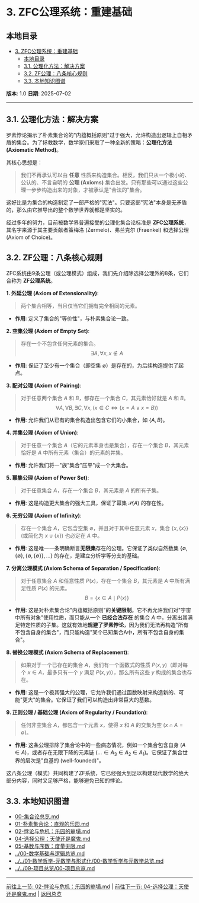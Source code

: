 # 3. ZFC公理系统：重建基础

## 本地目录

- [3. ZFC公理系统：重建基础](#3-zfc公理系统重建基础)
  - [本地目录](#本地目录)
  - [3.1. 公理化方法：解决方案](#31-公理化方法解决方案)
  - [3.2. ZF公理：八条核心规则](#32-zf公理八条核心规则)
  - [3.3. 本地知识图谱](#33-本地知识图谱)

**版本**: 1.0
**日期**: 2025-07-02

---

## 3.1. 公理化方法：解决方案

罗素悖论揭示了朴素集合论的"内蕴概括原则"过于强大，允许构造出逻辑上自相矛盾的集合。为了拯救数学，数学家们采取了一种全新的策略：**公理化方法 (Axiomatic Method)**。

其核心思想是：
> 我们不再承认可以由 **任意** 性质来构造集合。相反，我们只从一个极小的、公认的、不言自明的 **公理 (Axioms)** 集合出发。只有那些可以通过这些公理一步步构造出来的对象，才被承认是"合法的"集合。

这好比是为集合的构造制定了一部严格的"宪法"。只要这部"宪法"本身是无矛盾的，那么由它推导出的整个数学世界就都是坚实的。

经过多年的努力，目前被数学界普遍接受的公理化集合论标准是 **ZFC公理系统**，其名字来源于其主要贡献者策梅洛 (Zermelo)、弗兰克尔 (Fraenkel) 和选择公理 (Axiom of Choice)。

## 3.2. ZF公理：八条核心规则

ZFC系统由9条公理（或公理模式）组成，我们先介绍除选择公理外的8条，它们合称为 **ZF公理系统**。

**1. 外延公理 (Axiom of Extensionality)**:
> 两个集合相等，当且仅当它们拥有完全相同的元素。

- **作用**: 定义了集合的"等价性"，与朴素集合论一致。

**2. 空集公理 (Axiom of Empty Set)**:
> 存在一个不包含任何元素的集合。
> $$ \exists A, \forall x, x \notin A $$

- **作用**: 保证了至少有一个集合（即空集 $\emptyset$）是存在的，为后续构造提供了起点。

**3. 配对公理 (Axiom of Pairing)**:
> 对于任意两个集合 $A$ 和 $B$，都存在一个集合 $C$，其元素恰好就是 $A$ 和 $B$。
> $$ \forall A, \forall B, \exists C, \forall x, (x \in C \iff (x=A \lor x=B)) $$

- **作用**: 允许我们从已有的集合构造出包含它们的小集合，如 $\{A, B\}$。

**4. 并集公理 (Axiom of Union)**:
> 对于任意一个集合 $A$（它的元素本身也是集合），存在一个集合 $B$，其元素恰好是 $A$ 中所有元素（集合）的元素的并集。

- **作用**: 允许我们将一"族"集合"压平"成一个大集合。

**5. 幂集公理 (Axiom of Power Set)**:
> 对于任意集合 $A$，存在一个集合 $B$，其元素是 $A$ 的所有子集。

- **作用**: 这是构造更大集合的强大工具，保证了幂集 $\mathcal{P}(A)$ 的存在性。

**6. 无穷公理 (Axiom of Infinity)**:
> 存在一个集合 $A$，它包含空集 $\emptyset$，并且对于其中任意元素 $x$，集合 $\{x, \{x\}\}$ (或简化为 $x \cup \{x\}$) 也必定在 $A$ 中。

- **作用**: 这是唯一一条明确断言**无限集**存在的公理。它保证了类似自然数集 $\{ \emptyset, \{\emptyset\}, \{\emptyset, \{\emptyset\}\}, ... \}$ 的存在，是建立分析学等分支的基础。

**7. 分离公理模式 (Axiom Schema of Separation / Specification)**:
> 对于任意集合 $A$ 和任意性质 $P(x)$，存在一个集合 $B$，其元素是 $A$ 中所有满足性质 $P(x)$ 的元素。
> $$ B = \{x \in A \mid P(x)\} $$

- **作用**: 这是对朴素集合论"内蕴概括原则"的**关键限制**。它不再允许我们对"宇宙中所有对象"使用性质，而只能从一个 **已经合法存在** 的集合 $A$ 中，分离出其满足特定性质的子集。这就有效地**规避了罗素悖论**，因为我们无法再构造"所有不包含自身的集合"，而只能构造"某个已知集合A中，所有不包含自身的集合"。

**8. 替换公理模式 (Axiom Schema of Replacement)**:
> 如果对于一个已存在的集合 $A$，我们有一个函数式的性质 $P(x,y)$（即对每个 $x \in A$，最多只有一个 $y$ 满足 $P(x,y)$），那么所有这些 $y$ 构成的集合也存在。

- **作用**: 这是一个极其强大的公理，它允许我们通过函数映射来构造新的、可能"更大"的集合。它保证了我们可以构造出非常巨大的基数。

**9. 正则公理 / 基础公理 (Axiom of Regularity / Foundation)**:
> 任何非空集合 $A$，都包含一个元素 $x$，使得 $x$ 和 $A$ 的交集为空 ($x \cap A = \emptyset$)。

- **作用**: 这条公理排除了集合论中的一些病态情况，例如一个集合包含自身 ($A \in A$)，或者存在无限下降的元素链 ($... \in A_3 \in A_2 \in A_1$)。它保证了集合世界的层次是"良基的 (well-founded)"。

这八条公理（模式）共同构建了ZF系统，它已经强大到足以构建现代数学的绝大部分内容，同时又足够严格，能够避免已知的悖论。

## 3.3. 本地知识图谱

- [00-集合论总览.md](./00-集合论总览.md)
- [01-朴素集合论：直观的乐园.md](./01-朴素集合论：直观的乐园.md)
- [02-悖论与危机：乐园的崩塌.md](./02-悖论与危机：乐园的崩塌.md)
- [04-选择公理：天使还是魔鬼.md](./04-选择公理：天使还是魔鬼.md)
- [05-基数与序数：度量无限.md](./05-基数与序数：度量无限.md)
- [../00-数学基础与逻辑总览.md](../00-数学基础与逻辑总览.md)
- [../../01-数学哲学-元数学与形式化/00-数学哲学与元数学总览.md](../../01-数学哲学-元数学与形式化/00-数学哲学与元数学总览.md)
- [../../09-项目总览/00-项目总览.md](../../09-项目总览/00-项目总览.md)

---

[前往上一节: 02-悖论与危机：乐园的崩塌.md](./02-悖论与危机：乐园的崩塌.md) | [前往下一节: 04-选择公理：天使还是魔鬼.md](./04-选择公理：天使还是魔鬼.md) | [返回总览](./00-集合论总览.md)
